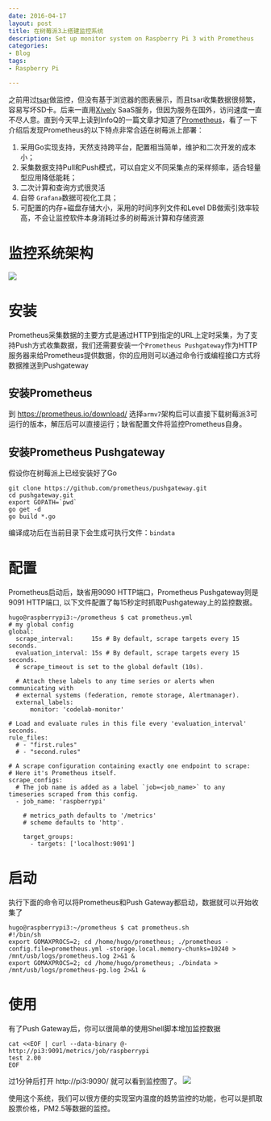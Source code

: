 ```yaml
---
date: 2016-04-17
layout: post
title: 在树莓派3上搭建监控系统
description: Set up monitor system on Raspberry Pi 3 with Prometheus
categories:
- Blog
tags:
- Raspberry Pi

---
```




之前用过[tsar](https://github.com/alibaba/tsar)做监控，但没有基于浏览器的图表展示，而且tsar收集数据很频繁，容易写坏SD卡。后来一直用[Xively](https://personal.xively.com) SaaS服务，但因为服务在国外，访问速度一直不尽人意。直到今天早上读到InfoQ的一篇文章才知道了[Prometheus](https://prometheus.io)，看了一下介绍后发现Prometheus的以下特点非常合适在树莓派上部署：

1. 采用Go实现支持，天然支持跨平台，配置相当简单，维护和二次开发的成本小；
2. 采集数据支持Pull和Push模式，可以自定义不同采集点的采样频率，适合轻量型应用降低能耗；
3. 二次计算和查询方式很灵活
4. 自带 `Grafana`数据可视化工具；
5. 可配置的内存+磁盘存储大小，采用的时间序列文件和Level DB做索引效率较高，不会让监控软件本身消耗过多的树莓派计算和存储资源



# 监控系统架构

<img src="http://prometheus.io/assets/architecture.svg">


# 安装
Prometheus采集数据的主要方式是通过HTTP到指定的URL上定时采集，为了支持Push方式收集数据，我们还需要安装一个`Prometheus Pushgateway`作为HTTP服务器来给Prometheus提供数据，你的应用则可以通过命令行或编程接口方式将数据推送到Pushgateway

## 安装Prometheus
到 https://prometheus.io/download/ 选择`armv7`架构后可以直接下载树莓派3可运行的版本，解压后可以直接运行；缺省配置文件将监控Prometheus自身。

## 安装Prometheus Pushgateway
假设你在树莓派上已经安装好了Go

```
git clone https://github.com/prometheus/pushgateway.git
cd pushgateway.git
export GOPATH=`pwd`
go get -d 
go build *.go
```
编译成功后在当前目录下会生成可执行文件：`bindata`

# 配置
Prometheus启动后，缺省用9090 HTTP端口，Prometheus Pushgateway则是9091 HTTP端口, 以下文件配置了每15秒定时抓取Pushgateway上的监控数据。


```
hugo@raspberrypi3:~/prometheus $ cat prometheus.yml
# my global config
global:
  scrape_interval:     15s # By default, scrape targets every 15 seconds.
  evaluation_interval: 15s # By default, scrape targets every 15 seconds.
  # scrape_timeout is set to the global default (10s).

  # Attach these labels to any time series or alerts when communicating with
  # external systems (federation, remote storage, Alertmanager).
  external_labels:
      monitor: 'codelab-monitor'

# Load and evaluate rules in this file every 'evaluation_interval' seconds.
rule_files:
  # - "first.rules"
  # - "second.rules"

# A scrape configuration containing exactly one endpoint to scrape:
# Here it's Prometheus itself.
scrape_configs:
  # The job name is added as a label `job=<job_name>` to any timeseries scraped from this config.
  - job_name: 'raspberrypi'

    # metrics_path defaults to '/metrics'
    # scheme defaults to 'http'.

    target_groups:
      - targets: ['localhost:9091']
```      

# 启动

执行下面的命令可以将Prometheus和Push Gateway都启动，数据就可以开始收集了

```
hugo@raspberrypi3:~/prometheus $ cat prometheus.sh
#!/bin/sh
export GOMAXPROCS=2; cd /home/hugo/prometheus; ./prometheus -config.file=prometheus.yml -storage.local.memory-chunks=10240 > /mnt/usb/logs/prometheus.log 2>&1 &
export GOMAXPROCS=2; cd /home/hugo/prometheus; ./bindata > /mnt/usb/logs/prometheus-pg.log 2>&1 &

```

# 使用

有了Push Gateway后，你可以很简单的使用Shell脚本增加监控数据

```
cat <<EOF | curl --data-binary @- http://pi3:9091/metrics/job/raspberrypi
test 2.00
EOF
```

过1分钟后打开 http://pi3:9090/ 就可以看到监控图了。
<img src="http://ww1.sinaimg.cn/mw690/6bc40342gw1f2zs087ncyj20o00lhmzg.jpg"/>

使用这个系统，我们可以很方便的实现室内温度的趋势监控的功能，也可以是抓取股票价格，PM2.5等数据的监控。



